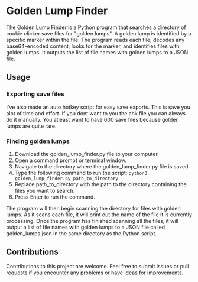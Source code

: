 # Golden Lump Finder
The Golden Lump Finder is a Python program that searches a directory of cookie clicker save files for "golden lumps". A golden lump is identified by a specific marker within the file. The program reads each file, decodes any base64-encoded content, looks for the marker, and identifies files with golden lumps. It outputs the list of file names with golden lumps to a JSON file.

## Usage
### Exporting save files
I've also made an auto hotkey script for easy save exports. This is save you alot of time and effort. If you dont want to you the ahk file you can always do it manually.
You atleast want to have 600 save files because golden lumps are quite rare.
### Finding golden lumps
1. Download the golden_lump_finder.py file to your computer.
2. Open a command prompt or terminal window.
3. Navigate to the directory where the golden_lump_finder.py file is saved.
4. Type the following command to run the script: ```python3 golden_lump_finder.py path_to_directory```
5. Replace path_to_directory with the path to the directory containing the files you want to search.
6. Press Enter to run the command.

The program will then begin scanning the directory for files with golden lumps. As it scans each file, it will print out the name of the file it is currently processing. Once the program has finished scanning all the files, it will output a list of file names with golden lumps to a JSON file called golden_lumps.json in the same directory as the Python script.

## Contributions
Contributions to this project are welcome. Feel free to submit issues or pull requests if you encounter any problems or have ideas for improvements.
